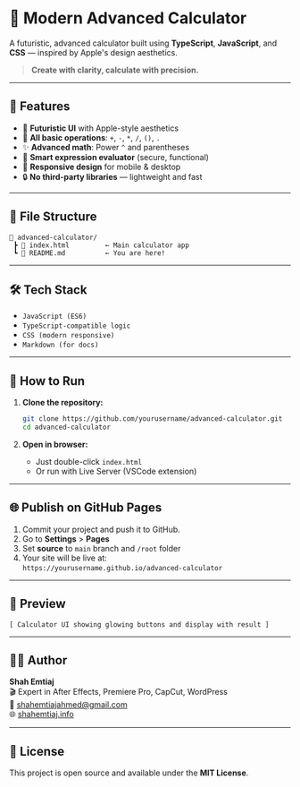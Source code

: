# 🔢 Modern Advanced Calculator

A futuristic, advanced calculator built using **TypeScript**, **JavaScript**, and **CSS** — inspired by Apple's design aesthetics.

> **Create with clarity, calculate with precision.**

---

## 🚀 Features

- 🎨 **Futuristic UI** with Apple-style aesthetics  
- 🧮 **All basic operations**: `+`, `-`, `*`, `/`, `()`, `.`  
- ✨ **Advanced math**: Power `^` and parentheses  
- 🧠 **Smart expression evaluator** (secure, functional)  
- 📱 **Responsive design** for mobile & desktop  
- 🔒 **No third-party libraries** — lightweight and fast

---

## 📂 File Structure

```
📁 advanced-calculator/
 ┣ 📄 index.html         ← Main calculator app
 ┗ 📄 README.md          ← You are here!
```

---

## 🛠 Tech Stack

- `JavaScript (ES6)`
- `TypeScript-compatible logic`
- `CSS (modern responsive)`
- `Markdown (for docs)`

---

## 🧪 How to Run

1. **Clone the repository:**

   ```bash
   git clone https://github.com/yourusername/advanced-calculator.git
   cd advanced-calculator
   ```

2. **Open in browser:**

   - Just double-click `index.html`  
   - Or run with Live Server (VSCode extension)

---

## 🌐 Publish on GitHub Pages

1. Commit your project and push it to GitHub.
2. Go to **Settings** > **Pages**
3. Set **source** to `main` branch and `/root` folder
4. Your site will be live at:  
   `https://yourusername.github.io/advanced-calculator`

---

## 📸 Preview

```
[ Calculator UI showing glowing buttons and display with result ]
```

---

## 🧑‍💻 Author

**Shah Emtiaj**  
🎬 Expert in After Effects, Premiere Pro, CapCut, WordPress  
📧 shahemtiajahmed@gmail.com  
🌐 [shahemtiaj.info](https://shahemtiaj.info)

---

## 📝 License

This project is open source and available under the **MIT License**.

